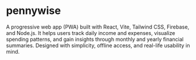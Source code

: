 # pennywise
A progressive web app (PWA) built with React, Vite, Tailwind CSS, Firebase, and Node.js. It helps users track daily income and expenses, visualize spending patterns, and gain insights through monthly and yearly financial summaries. Designed with simplicity, offline access, and real-life usability in mind.
